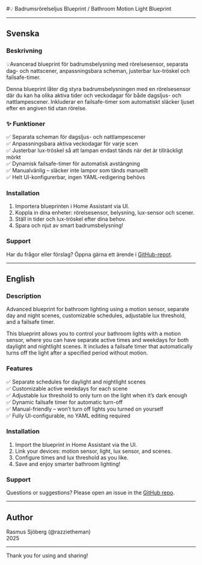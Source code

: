#💡 Badrumsrörelseljus Blueprint / Bathroom Motion Light Blueprint

---

## Svenska

### Beskrivning

💡Avancerad blueprint för badrumsbelysning med rörelsesensor, separata dag- och nattscener, anpassningsbara scheman, justerbar lux-tröskel och failsafe-timer.

Denna blueprint låter dig styra badrumsbelysningen med en rörelsesensor där du kan ha olika aktiva tider och veckodagar för både dagsljus- och nattlampescener. Inkluderar en failsafe-timer som automatiskt släcker ljuset efter en angiven tid utan rörelse.

### ✨ Funktioner  
✅ Separata scheman för dagsljus- och nattlampescener  
✅ Anpassningsbara aktiva veckodagar för varje scen  
✅ Justerbar lux-tröskel så att lampan endast tänds när det är tillräckligt mörkt  
✅ Dynamisk failsafe-timer för automatisk avstängning  
✅ Manualvänlig – släcker inte lampor som tänds manuellt  
✅ Helt UI-konfigurerbar, ingen YAML-redigering behövs  

### Installation  
1. Importera blueprinten i Home Assistant via UI.  
2. Koppla in dina enheter: rörelsesensor, belysning, lux-sensor och scener.  
3. Ställ in tider och lux-tröskel efter dina behov.  
4. Spara och njut av smart badrumsbelysning!

### Support  
Har du frågor eller förslag? Öppna gärna ett ärende i [GitHub-repot](https://github.com/razzietheman/badrum-tand-slack-blueprint).

---

## English

### Description  
Advanced blueprint for bathroom lighting using a motion sensor, separate day and night scenes, customizable schedules, adjustable lux threshold, and a failsafe timer.

This blueprint allows you to control your bathroom lights with a motion sensor, where you can have separate active times and weekdays for both daylight and nightlight scenes. It includes a failsafe timer that automatically turns off the light after a specified period without motion.

### Features  
✅ Separate schedules for daylight and nightlight scenes  
✅ Customizable active weekdays for each scene  
✅ Adjustable lux threshold to only turn on the light when it’s dark enough  
✅ Dynamic failsafe timer for automatic turn-off  
✅ Manual-friendly – won’t turn off lights you turned on yourself  
✅ Fully UI-configurable, no YAML editing required  

### Installation  
1. Import the blueprint in Home Assistant via the UI.  
2. Link your devices: motion sensor, light, lux sensor, and scenes.  
3. Configure times and lux threshold as you like.  
4. Save and enjoy smarter bathroom lighting!

### Support  
Questions or suggestions? Please open an issue in the [GitHub repo](https://github.com/razzietheman/badrum-tand-slack-blueprint).

---

## Author  
Rasmus Sjöberg (@razzietheman)  
2025

---

Thank you for using and sharing!  
